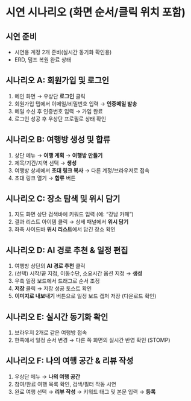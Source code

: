 # 시연 시나리오 (화면 순서/클릭 위치 포함)

## 시연 준비
- 시연용 계정 2개 준비(실시간 동기화 확인용)
- ERD, 덤프 복원 완료 상태

## 시나리오 A: 회원가입 및 로그인
1. 메인 화면 → 우상단 **로그인** 클릭
2. 회원가입 탭에서 이메일/비밀번호 입력 → **인증메일 발송**
3. 메일 수신 후 인증번호 입력 → 가입 완료
4. 로그인 성공 후 우상단 프로필로 상태 확인

## 시나리오 B: 여행방 생성 및 합류
1. 상단 메뉴 → **여행 계획** → **여행방 만들기**
2. 제목/기간/지역 선택 → **생성**
3. 여행방 상세에서 **초대 링크 복사** → 다른 계정/브라우저로 접속
4. 초대 링크 열기 → **합류** 버튼

## 시나리오 C: 장소 탐색 및 위시 담기
1. 지도 화면 상단 검색바에 키워드 입력 (예: “강남 카페”)
2. 결과 리스트 아이템 클릭 → 상세 패널에서 **위시 담기**
3. 좌측 사이드바 **위시 리스트**에서 담긴 장소 확인

## 시나리오 D: AI 경로 추천 & 일정 편집
1. 여행방 상단의 **AI 경로 추천** 클릭
2. (선택) 시작/끝 지점, 이동수단, 소요시간 옵션 지정 → **생성**
3. 우측 일정 보드에서 드래그로 순서 조정
4. **저장** 클릭 → 저장 성공 토스트 확인
5. **이미지로 내보내기** 버튼으로 일정 보드 캡처 저장 (다운로드 확인)

## 시나리오 E: 실시간 동기화 확인
1. 브라우저 2개로 같은 여행방 접속
2. 한쪽에서 일정 순서 변경 → 다른 쪽 화면의 실시간 반영 확인 (STOMP)

## 시나리오 F: 나의 여행 공간 & 리뷰 작성
1. 우상단 메뉴 → **나의 여행 공간**
2. 참여/완료 여행 목록 확인, 검색/필터 작동 시연
3. 완료 여행 선택 → **리뷰 작성** → 키워드 태그 및 본문 입력 → **등록**
